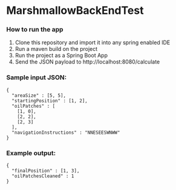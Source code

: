 # MarshmallowBackEndTest

### How to run the app
 1. Clone this repository and import it into any spring enabled IDE
 2. Run a maven build on the project
 3. Run the project as a Spring Boot App
 4. Send the JSON payload to http://localhost:8080/calculate

### Sample input JSON:
```
{
  "areaSize" : [5, 5],
  "startingPosition" : [1, 2],
  "oilPatches" : [
    [1, 0],
    [2, 2],
    [2, 3]
  ],
  "navigationInstructions" : "NNESEESWNWW"
}
```

### Example output:
```
{
  "finalPosition" : [1, 3],
  "oilPatchesCleaned" : 1
}
```
